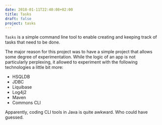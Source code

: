 ```yaml
---
date: 2018-01-11T22:40:08+02:00
title: Tasks
draft: false
project: tasks
---
```

`Tasks` is a simple command line tool to enable creating and keeping track of tasks that need to be done.

The major reason for this project was to have a simple project that allows some degree of 
experimentation. While the logic of an app is not particularly perplexing, it allowed to experiment 
with the following technologies a little bit more:

- HSQLDB
- JDBC
- Liquibase
- Log4j2
- Maven
- Commons CLI

Apparently, coding CLI tools in Java is quite awkward. Who could have guessed.